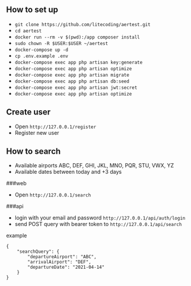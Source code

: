 ## How to set up

- `git clone https://github.com/litecoding/aertest.git`
- `cd aertest`
- `docker run --rm -v $(pwd):/app composer install`
- `sudo chown -R $USER:$USER ~/aertest`
- `docker-compose up -d`
- `cp .env.example .env`
- `docker-compose exec app php artisan key:generate`
- `docker-compose exec app php artisan optimize`
- `docker-compose exec app php artisan migrate`
- `docker-compose exec app php artisan db:seed`
- `docker-compose exec app php artisan jwt:secret`
- `docker-compose exec app php artisan optimize`


## Create user

- Open `http://127.0.0.1/register`
- Register new user

## How to search

- Available airports ABC, DEF, GHI, JKL, MNO, PQR, STU, VWX, YZ
- Available dates between today and +3 days

###web
- Open `http://127.0.0.1/search`


###api
- login with your email and password `http://127.0.0.1/api/auth/login`
- send POST query with bearer token to `http://127.0.0.1/api/search`

example
```
{
    "searchQuery": {
        "departureAirport": "ABC",
        "arrivalAirport": "DEF",
        "departureDate": "2021-04-14"
    }
}
```
